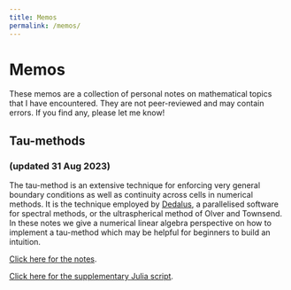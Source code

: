 ```yaml
---
title: Memos
permalink: /memos/
---
```


# Memos

These memos are a collection of personal notes on mathematical topics that I have encountered. They are not peer-reviewed and may contain errors. If you find any, please let me know!

<!-- ## Deflation

The deflation technique is an embarrassingly simple amendment for Newton-like methods to prevent a solver from converging to already discovered solutions. Hence, even from the same initial guess, one can systematically recover multiple solutions to nonlinear systems and discretized PDEs and variational inequalities in an efficient manner. <a href="{{ "/files/SumSpace.pdf" | absolute_url }}">Click here for the memo</a>. -->

## Tau-methods
### (updated 31 Aug 2023)

<p> The tau-method is an extensive technique for enforcing very general boundary conditions as well as continuity across cells in numerical methods. It is the technique employed by <a href="https://dedalus-project.org/">Dedalus</a>, a parallelised software for spectral methods, or the ultraspherical method of Olver and Townsend. In these notes we give a numerical linear algebra perspective on how to implement a tau-method which may be helpful for beginners to build an intuition.</p>

<p><a href="{{ "/files/tau-method.pdf" | absolute_url }}">Click here for the notes</a>.</p>

<p><a href="{{ "/files/tau-method.jl" | absolute_url }}">Click here for the supplementary Julia script</a>.</p>